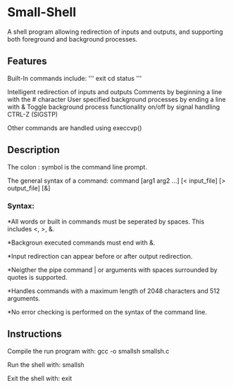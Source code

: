 # Small-Shell #
A shell program allowing redirection of inputs and outputs, and supporting both foreground and background processes.

## Features ##
Built-In commands include:
'''
exit
cd
status
'''

Intelligent redirection of inputs and outputs
Comments by beginning a line with the # character
User specified background processes by ending a line with &
Toggle background process functionality on/off by signal handling CTRL-Z (SIGSTP)

Other commands are handled using execcvp()

## Description ##
The colon : symbol is the command line prompt.

The general syntax of a command:
command [arg1 arg2 ...] [< input_file] [> output_file] [&]

### Syntax: ###
*All words or built in commands must be seperated by spaces. This includes <, >, &.

*Backgroun executed commands must end with &.

*Input redirection can appear before or after output redirection.

*Neigther the pipe command | or arguments with spaces surrounded by quotes is supported.

*Handles commands with a maximum length of 2048 characters and 512 arguments.

*No error checking is performed on the syntax of the command line.

## Instructions ##
Compile the run program with:
gcc -o smallsh smallsh.c

Run the shell with:
smallsh

Exit the shell with:
exit
